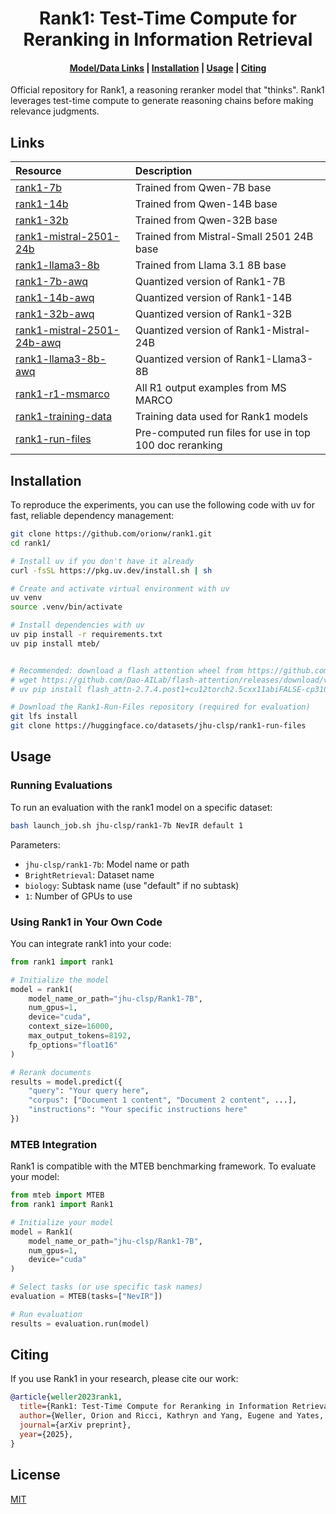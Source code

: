 <h1 align="center">Rank1: Test-Time Compute for Reranking in Information Retrieval</h1>

<h4 align="center">
    <p>
        <a href="#links">Model/Data Links</a> |
        <a href="#installation">Installation</a> |
        <a href="#usage">Usage</a> |
        <a href="#citing">Citing</a>
    <p>
</h4>

Official repository for Rank1, a reasoning reranker model that "thinks". Rank1 leverages test-time compute to generate reasoning chains before making relevance judgments.

## Links
| Resource | Description |
|:---------|:------------|
| [rank1-7b](https://huggingface.co/jhu-clsp/Rank1-7B) | Trained from Qwen-7B base |
| [rank1-14b](https://huggingface.co/jhu-clsp/Rank1-14B) | Trained from Qwen-14B base |
| [rank1-32b](https://huggingface.co/jhu-clsp/Rank1-32B) | Trained from Qwen-32B base |
| [rank1-mistral-2501-24b](https://huggingface.co/jhu-clsp/Rank1-Mistral-2501-24B) | Trained from Mistral-Small 2501 24B base |
| [rank1-llama3-8b](https://huggingface.co/jhu-clsp/Rank1-Llama3-8B) | Trained from Llama 3.1 8B base |
| [rank1-7b-awq](https://huggingface.co/jhu-clsp/Rank1-7B-awq) | Quantized version of Rank1-7B  |
| [rank1-14b-awq](https://huggingface.co/jhu-clsp/Rank1-14B-awq) | Quantized version of Rank1-14B  |
| [rank1-32b-awq](https://huggingface.co/jhu-clsp/Rank1-32B-awq) | Quantized version of Rank1-32B  |
| [rank1-mistral-2501-24b-awq](https://huggingface.co/jhu-clsp/Rank1-Mistral-2501-24B-awq) | Quantized version of Rank1-Mistral-24B  |
| [rank1-llama3-8b-awq](https://huggingface.co/jhu-clsp/Rank1-Llama3-8B-awq) | Quantized version of Rank1-Llama3-8B  |
| [rank1-r1-msmarco](https://huggingface.co/datasets/jhu-clsp/Rank1-R1-MSMARCO) | All R1 output examples from MS MARCO |
| [rank1-training-data](https://huggingface.co/datasets/jhu-clsp/Rank1-training-data) | Training data used for Rank1 models |
| [rank1-run-files](https://huggingface.co/datasets/jhu-clsp/Rank1-Run-Files) | Pre-computed run files for use in top 100 doc reranking |

## Installation 
To reproduce the experiments, you can use the following code with uv for fast, reliable dependency management:

```bash
git clone https://github.com/orionw/rank1.git
cd rank1/

# Install uv if you don't have it already
curl -fsSL https://pkg.uv.dev/install.sh | sh

# Create and activate virtual environment with uv
uv venv
source .venv/bin/activate 

# Install dependencies with uv
uv pip install -r requirements.txt
uv pip install mteb/


# Recommended: download a flash attention wheel from https://github.com/Dao-AILab/flash-attention/releases and `uv pip install` it
# wget https://github.com/Dao-AILab/flash-attention/releases/download/v2.7.4.post1/flash_attn-2.7.4.post1+cu12torch2.5cxx11abiFALSE-cp310-cp310-linux_x86_64.whl
# uv pip install flash_attn-2.7.4.post1+cu12torch2.5cxx11abiFALSE-cp310-cp310-linux_x86_64.whl

# Download the Rank1-Run-Files repository (required for evaluation)
git lfs install
git clone https://huggingface.co/datasets/jhu-clsp/rank1-run-files
```

## Usage
### Running Evaluations
To run an evaluation with the rank1 model on a specific dataset:

```bash
bash launch_job.sh jhu-clsp/rank1-7b NevIR default 1
```

Parameters:
- `jhu-clsp/rank1-7b`: Model name or path
- `BrightRetrieval`: Dataset name
- `biology`: Subtask name (use "default" if no subtask)
- `1`: Number of GPUs to use


### Using Rank1 in Your Own Code
You can integrate rank1 into your code:

```python
from rank1 import rank1

# Initialize the model
model = rank1(
    model_name_or_path="jhu-clsp/Rank1-7B",
    num_gpus=1,
    device="cuda",
    context_size=16000,
    max_output_tokens=8192,
    fp_options="float16"
)

# Rerank documents
results = model.predict({
    "query": "Your query here",
    "corpus": ["Document 1 content", "Document 2 content", ...],
    "instructions": "Your specific instructions here"
})
```

### MTEB Integration
Rank1 is compatible with the MTEB benchmarking framework. To evaluate your model:

```python
from mteb import MTEB
from rank1 import Rank1

# Initialize your model
model = Rank1(
    model_name_or_path="jhu-clsp/Rank1-7B",
    num_gpus=1,
    device="cuda"
)

# Select tasks (or use specific task names)
evaluation = MTEB(tasks=["NevIR"])

# Run evaluation
results = evaluation.run(model)
```

## Citing
If you use Rank1 in your research, please cite our work:

```bibtex
@article{weller2023rank1,
  title={Rank1: Test-Time Compute for Reranking in Information Retrieval},
  author={Weller, Orion and Ricci, Kathryn and Yang, Eugene and Yates, Andrew and Lawrie, Dawn and Van Durme, Benjamin},
  journal={arXiv preprint},
  year={2025},
}
```

## License
[MIT](LICENSE)
